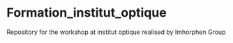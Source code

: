 # Formation_institut_optique
Repository for the workshop at institut optique realised by Imhorphen Group
